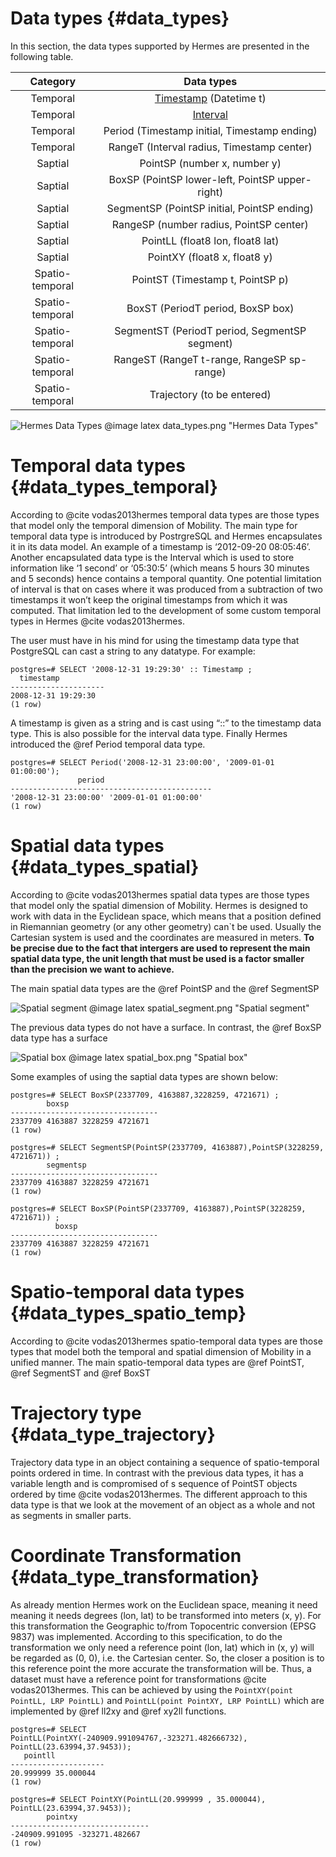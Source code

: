 
# Data types {#data_types}

In this section, the data types supported by Hermes are presented in the following table.

Category        | Data types
:-----------:   | :-----------:
Temporal        | [Timestamp](http://www.postgresql.org/docs/9.4/static/datatype-datetime.html) (Datetime t) 
Temporal        | [Interval](http://www.postgresql.org/docs/9.4/static/datatype-datetime.html)  
Temporal        | Period (Timestamp initial, Timestamp ending) 
Temporal        | RangeT (Interval radius, Timestamp center)
Saptial         | PointSP (number x, number y) 
Saptial         | BoxSP (PointSP lower-left, PointSP upper-right)
Saptial         | SegmentSP (PointSP initial, PointSP ending)
Saptial         | RangeSP (number radius, PointSP center)
Saptial         | PointLL (float8 lon, float8 lat)
Saptial         | PointXY (float8 x, float8 y)
Spatio-temporal | PointST (Timestamp t, PointSP p)
Spatio-temporal | BoxST (PeriodT period, BoxSP box)
Spatio-temporal | SegmentST (PeriodT period, SegmentSP segment)
Spatio-temporal | RangeST (RangeT t-range, RangeSP sp-range)
Spatio-temporal | Trajectory (to be entered)

![Hermes Data Types](data_types.png)
@image latex data_types.png "Hermes Data Types" 

# Temporal data types {#data_types_temporal}

According to @cite vodas2013hermes temporal data types are those types that model only the temporal dimension of Mobility. The main type for temporal data type is introduced by PostrgreSQL and Hermes encapsulates it in its data model. An example of a timestamp is ‘2012-09-20 08:05:46’. Another encapsulated data type is the Interval which is used to store information like ‘1 second’ or ‘05:30:5’ (which means 5 hours 30 minutes and 5 seconds) hence contains a temporal quantity. One potential limitation of interval is that on cases where it was produced from a subtraction of two timestamps it won’t keep the original timestamps from which it was computed. That limitation led to the development of some custom temporal types in Hermes @cite vodas2013hermes.


The user must have in his mind for using the timestamp data type that PostgreSQL can cast a string to any datatype. For example:

	postgres=# SELECT '2008-12-31 19:29:30' :: Timestamp ;
      timestamp      
	---------------------
 	2008-12-31 19:29:30
	(1 row)
	

A timestamp is given as a string and is cast using “::” to the timestamp data type. This is also possible for the interval data type. Finally Hermes introduced the @ref Period temporal data type.

	postgres=# SELECT Period('2008-12-31 23:00:00', '2009-01-01 01:00:00');
                   period                    
	---------------------------------------------
 	'2008-12-31 23:00:00' '2009-01-01 01:00:00'
	(1 row)
	
	
# Spatial data types {#data_types_spatial}

According to @cite vodas2013hermes spatial data types are those types that model only the spatial dimension of Mobility. Hermes is designed to work with data in the Eyclidean space, which means that a position defined in Riemannian geometry (or any other geometry) can`t be used. Usually the Cartesian system is used and the coordinates are measured in meters. **To be precise due to the fact that intergers are used to represent the main spatial data type, the unit length that must be used is a factor smaller than the precision we want to achieve.**

The main spatial data types are the @ref PointSP and the @ref SegmentSP

![Spatial segment](spatial_segment.png)
@image latex spatial_segment.png "Spatial segment" 

The previous data types do not have a surface. In contrast, the @ref BoxSP data type has a surface

![Spatial box](spatial_box.png)
@image latex spatial_box.png "Spatial box" 

Some examples of using the saptial data types are shown below:

	postgres=# SELECT BoxSP(2337709, 4163887,3228259, 4721671) ;
			boxsp              
	---------------------------------
 	2337709 4163887 3228259 4721671
	(1 row)
	
	postgres=# SELECT SegmentSP(PointSP(2337709, 4163887),PointSP(3228259, 4721671)) ;
            segmentsp            
	---------------------------------
 	2337709 4163887 3228259 4721671
	(1 row)
	
	postgres=# SELECT BoxSP(PointSP(2337709, 4163887),PointSP(3228259, 4721671)) ;
              boxsp              
	---------------------------------
 	2337709 4163887 3228259 4721671
	(1 row)
	
# Spatio-temporal data types {#data_types_spatio_temp}

According to @cite vodas2013hermes spatio-temporal data types are those types that model both the temporal and spatial dimension of Mobility in a unified manner. The main spatio-temporal data types are @ref PointST, @ref SegmentST and @ref BoxST

# Trajectory type {#data_type_trajectory}

Trajectory data type in an object containing a sequence of spatio-temporal points ordered in time. In contrast with the previous data types, it has a variable length and is compromised of s sequence of PointST objects ordered by time @cite vodas2013hermes. The different approach to this data type is that we look at the movement of an object as a whole and not as segments in smaller parts. 

# Coordinate Transformation {#data_type_transformation}

As already mention Hermes work on the Euclidean space, meaning it need meaning it needs degrees (lon, lat) to be transformed into meters (x, y). For this transformation the Geographic
to/from Topocentric conversion (EPSG 9837) was implemented. According to this specification, to do the transformation we only need a reference point (lon, lat) which in (x, y) will be regarded as (0, 0), i.e. the Cartesian center. So, the closer a position is to this reference point the more accurate the transformation will be. Thus, a dataset must have a reference point for transformations @cite vodas2013hermes. This can be achieved by using the `PointXY(point PointLL, LRP PointLL)` and  `PointLL(point PointXY, LRP PointLL)` which are implemented by @ref ll2xy and @ref xy2ll functions.

	postgres=# SELECT PointLL(PointXY(-240909.991094767,-323271.482666732), PointLL(23.63994,37.9453));
       pointll       
	---------------------
 	20.999999 35.000044
	(1 row)
	
	postgres=# SELECT PointXY(PointLL(20.999999 , 35.000044), PointLL(23.63994,37.9453));
            pointxy            
	-------------------------------
 	-240909.991095 -323271.482667
	(1 row)